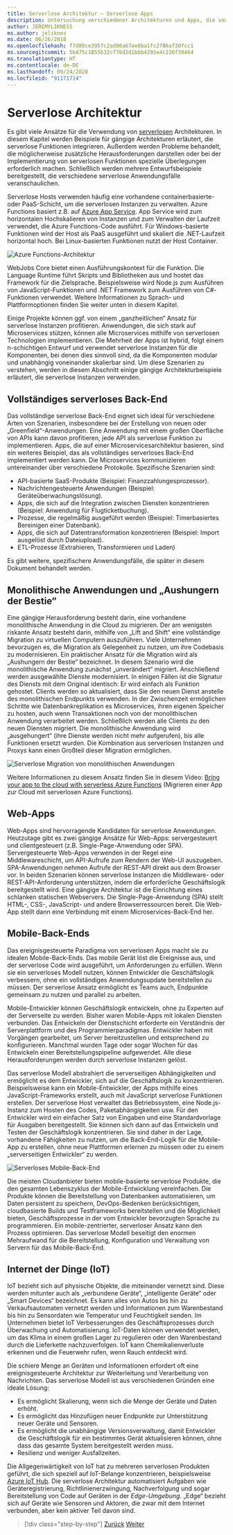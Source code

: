 ```yaml
---
title: Serverlose Architektur – Serverlose Apps
description: Untersuchung verschiedener Architekturen und Apps, die von serverlosen Architekturen unterstützt werden, einschließlich Web-Apps, Mobile und IoT.
author: JEREMYLIKNESS
ms.author: jeliknes
ms.date: 06/26/2018
ms.openlocfilehash: f7d80ce3957c2ad90a67ae6ba1fc2786af30fcc1
ms.sourcegitcommit: 5b475c1855b32cf78d2d1bbb4295e4c236f39464
ms.translationtype: HT
ms.contentlocale: de-DE
ms.lasthandoff: 09/24/2020
ms.locfileid: "91171714"
---
```

# <a name="serverless-architecture"></a>Serverlose Architektur

Es gibt viele Ansätze für die Verwendung von [serverlosen](https://azure.com/serverless) Architekturen. In diesem Kapitel werden Beispiele für gängige Architekturen erläutert, die serverlose Funktionen integrieren. Außerdem werden Probleme behandelt, die möglicherweise zusätzliche Herausforderungen darstellen oder bei der Implementierung von serverlosen Funktionen spezielle Überlegungen erforderlich machen. Schließlich werden mehrere Entwurfsbeispiele bereitgestellt, die verschiedene serverlose Anwendungsfälle veranschaulichen.

Serverlose Hosts verwenden häufig eine vorhandene containerbasierte- oder PaaS-Schicht, um die serverlosen Instanzen zu verwalten. Azure Functions basiert z.B. auf [Azure App Service](/azure/app-service/). App Service wird zum horizontalen Hochskalieren von Instanzen und zum Verwalten der Laufzeit verwendet, die Azure Functions-Code ausführt. Für Windows-basierte Funktionen wird der Host als PaaS ausgeführt und skaliert die .NET-Laufzeit horizontal hoch. Bei Linux-basierten Funktionen nutzt der Host Container.

![Azure Functions-Architektur](./media/azure-functions-architecture.png)

WebJobs Core bietet einen Ausführungskontext für die Funktion. Die Language Runtime führt Skripts und Bibliotheken aus und hostet das Framework für die Zielsprache. Beispielsweise wird Node.js zum Ausführen von JavaScript-Funktionen und .NET Framework zum Ausführen von C#-Funktionen verwendet. Weitere Informationen zu Sprach- und Plattformoptionen finden Sie weiter unten in diesem Kapitel.

Einige Projekte können ggf. von einem „ganzheitlichen“ Ansatz für serverlose Instanzen profitieren. Anwendungen, die sich stark auf Microservices stützen, können alle Microservices mithilfe von serverlosen Technologien implementieren. Die Mehrheit der Apps ist hybrid, folgt einem n-schichtigen Entwurf und verwendet serverlose Instanzen für die Komponenten, bei denen dies sinnvoll sind, da die Komponenten modular und unabhängig voneinander skalierbar sind. Um diese Szenarien zu verstehen, werden in diesem Abschnitt einige gängige Architekturbeispiele erläutert, die serverlose Instanzen verwenden.

## <a name="full-serverless-back-end"></a>Vollständiges serverloses Back-End

Das vollständige serverlose Back-End eignet sich ideal für verschiedene Arten von Szenarien, insbesondere bei der Erstellung von neuen oder „Greenfield“-Anwendungen. Eine Anwendung mit einem großen Oberfläche von APIs kann davon profitieren, jede API als serverlose Funktion zu implementieren. Apps, die auf einer Microservicesarchitektur basieren, sind ein weiteres Beispiel, das als vollständiges serverloses Back-End implementiert werden kann. Die Microservices kommunizieren untereinander über verschiedene Protokolle. Spezifische Szenarien sind:

- API-basierte SaaS-Produkte (Beispiel: Finanzzahlungesprozessor).
- Nachrichtengesteuerte Anwendungen (Beispiel: Geräteüberwachungslösung).
- Apps, die sich auf die Integration zwischen Diensten konzentrieren (Beispiel: Anwendung für Flugticketbuchung).
- Prozesse, die regelmäßig ausgeführt werden (Beispiel: Timerbasiertes Bereinigen einer Datenbank).
- Apps, die sich auf Datentransformation konzentrieren (Beispiel: Import ausgelöst durch Dateiupload).
- ETL-Prozesse (Extrahieren, Transformieren und Laden)

Es gibt weitere, spezifischere Anwendungsfälle, die später in diesem Dokument behandelt werden.

## <a name="monoliths-and-starving-the-beast"></a>Monolithische Anwendungen und „Aushungern der Bestie“

Eine gängige Herausforderung besteht darin, eine vorhandene monolithische Anwendung in die Cloud zu migrieren. Der am wenigsten riskante Ansatz besteht darin, mithilfe von „Lift and Shift“ eine vollständige Migration zu virtuellen Computern auszuführen. Viele Unternehmen bevorzugen es, die Migration als Gelegenheit zu nutzen, um ihre Codebasis zu modernisieren. Ein praktischer Ansatz für die Migration wird als „Aushungern der Bestie“ bezeichnet. In diesem Szenario wird die monolithische Anwendung zunächst „unverändert“ migriert. Anschließend werden ausgewählte Dienste modernisiert. In einigen Fällen ist die Signatur des Diensts mit dem Original identisch: Er wird einfach als Funktion gehostet. Clients werden so aktualisiert, dass Sie den neuen Dienst anstelle des monolithischen Endpunkts verwenden. In der Zwischenzeit ermöglichen Schritte wie Datenbankreplikation es Microservices, ihren eigenen Speicher zu hosten, auch wenn Transaktionen noch von der monolithischen Anwendung verarbeitet werden. Schließlich werden alle Clients zu den neuen Diensten migriert. Die monolithische Anwendung wird „ausgehungert“ (ihre Dienste werden nicht mehr aufgerufen), bis alle Funktionen ersetzt wurden. Die Kombination aus serverlosen Instanzen und Proxys kann einen Großteil dieser Migration ermöglichen.

![Serverlose Migration von monolithischen Anwendungen](./media/serverless-monolith-migration.png)

Weitere Informationen zu diesem Ansatz finden Sie in diesem Video: [Bring your app to the cloud with serverless Azure Functions](https://channel9.msdn.com/Events/Connect/2017/E102) (Migrieren einer App zur Cloud mit serverlosen Azure Functions).

## <a name="web-apps"></a>Web-Apps

Web-Apps sind hervorragende Kandidaten für serverlose Anwendungen. Heutzutage gibt es zwei gängige Ansätze für Web-Apps: servergesteuert und clientgesteuert (z.B. Single-Page-Anwendung oder SPA). Servergesteuerte Web-Apps verwenden in der Regel eine Middlewareschicht, um API-Aufrufe zum Rendern der Web-UI auszugeben. SPA-Anwendungen nehmen Aufrufe der REST-API direkt aus dem Browser vor. In beiden Szenarien können serverlose Instanzen die Middleware- oder REST-API-Anforderung unterstützen, indem die erforderliche Geschäftslogik bereitgestellt wird. Eine gängige Architektur ist die Einrichtung eines schlanken statischen Webservers. Die Single-Page-Anwendung (SPA) stellt HTML-, CSS-, JavaScript- und andere Browserressourcen bereit. Die Web-App stellt dann eine Verbindung mit einem Microservices-Back-End her.

## <a name="mobile-back-ends"></a>Mobile-Back-Ends

Das ereignisgesteuerte Paradigma von serverlosen Apps macht sie zu idealen Mobile-Back-Ends. Das mobile Gerät löst die Ereignisse aus, und der serverlose Code wird ausgeführt, um Anforderungen zu erfüllen. Wenn sie ein serverloses Modell nutzen, können Entwickler die Geschäftslogik verbessern, ohne ein vollständiges Anwendungsupdate bereitstellen zu müssen. Der serverlose Ansatz ermöglicht es Teams auch, Endpunkte gemeinsam zu nutzen und parallel zu arbeiten.

Mobile-Entwickler können Geschäftslogik entwickeln, ohne zu Experten auf der Serverseite zu werden. Bisher waren Mobile-Apps mit lokalen Diensten verbunden. Das Entwickeln der Dienstschicht erforderte ein Verständnis der Serverplattform und des Programmierparadigmas. Entwickler haben mit Vorgängen gearbeitet, um Server bereitzustellen und entsprechend zu konfigurieren. Manchmal wurden Tage oder sogar Wochen für das Entwickeln einer Bereitstellungspipeline aufgewendet. Alle diese Herausforderungen werden durch serverlose Instanzen gelöst.

Das serverlose Modell abstrahiert die serverseitigen Abhängigkeiten und ermöglicht es dem Entwickler, sich auf die Geschäftslogik zu konzentrieren. Beispielsweise kann ein Mobile-Entwickler, der Apps mithilfe eines JavaScript-Frameworks erstellt, auch mit JavaScript serverlose Funktionen erstellen. Der serverlose Host verwaltet das Betriebssystem, eine Node.js-Instanz zum Hosten des Codes, Paketabhängigkeiten usw. Für den Entwickler wird ein einfacher Satz von Eingaben und eine Standardvorlage für Ausgaben bereitgestellt. Sie können sich dann auf das Entwickeln und Testen der Geschäftslogik konzentrieren. Sie sind daher in der Lage, vorhandene Fähigkeiten zu nutzen, um die Back-End-Logik für die Mobile-App zu erstellen, ohne neue Plattformen erlernen zu müssen oder zu einem „serverseitigen Entwickler“ zu werden.

![Serverloses Mobile-Back-End](./media/serverless-mobile-backend.png)

Die meisten Cloudanbieter bieten mobile-basierte serverlose Produkte, die den gesamten Lebenszyklus der Mobile-Entwicklung vereinfachen. Die Produkte können die Bereitstellung von Datenbanken automatisieren, um Daten persistent zu speichern, DevOps-Bedenken berücksichtigen, cloudbasierte Builds und Testframeworks bereitstellen und die Möglichkeit bieten, Geschäftsprozesse in der vom Entwickler bevorzugten Sprache zu programmieren. Ein mobile-zentrierter, serverloser Ansatz kann den Prozess optimieren. Das serverlose Modell beseitigt den enormen Mehraufwand für die Bereitstellung, Konfiguration und Verwaltung von Servern für das Mobile-Back-End.

## <a name="internet-of-things-iot"></a>Internet der Dinge (IoT)

IoT bezieht sich auf physische Objekte, die miteinander vernetzt sind. Diese werden mitunter auch als „verbundene Geräte“, „intelligente Geräte“ oder „Smart Devices“ bezeichnet. Es kann alles von Autos bis hin zu Verkaufsautomaten vernetzt werden und Informationen zum Warenbestand bis hin zu Sensordaten wie Temperatur und Feuchtigkeit senden. Im Unternehmen bietet IoT Verbesserungen des Geschäftsprozesses durch Überwachung und Automatisierung. IoT-Daten können verwendet werden, um das Klima in einem großen Lager zu regulieren oder den Warenbestand durch die Lieferkette nachzuverfolgen. IoT kann Chemikalienverluste erkennen und die Feuerwehr rufen, wenn Rauch entdeckt wird.

Die schiere Menge an Geräten und Informationen erfordert oft eine ereignisgesteuerte Architektur zur Weiterleitung und Verarbeitung von Nachrichten. Das serverlose Modell ist aus verschiedenen Gründen eine ideale Lösung:

- Es ermöglicht Skalierung, wenn sich die Menge der Geräte und Daten erhöht.
- Es ermöglicht das Hinzufügen neuer Endpunkte zur Unterstützung neuer Geräte und Sensoren.
- Es ermöglicht die unabhängige Versionsverwaltung, damit Entwickler die Geschäftslogik für ein bestimmtes Gerät aktualisieren können, ohne dass das gesamte System bereitgestellt werden muss.
- Resilienz und weniger Ausfallzeiten.

Die Allgegenwärtigkeit von IoT hat zu mehreren serverlosen Produkten geführt, die sich speziell auf IoT-Belange konzentrieren, beispielsweise [Azure IoT Hub](/azure/iot-hub). Die serverlose Architektur automatisiert Aufgaben wie Geräteregistrierung, Richtlinienerzwingung, Nachverfolgung und sogar Bereitstellung von Code auf Geräten in der *Edge-Umgebung*. „Edge“ bezieht sich auf Geräte wie Sensoren und Aktoren, die zwar mit dem Internet verbunden, aber kein aktiver Teil davon sind.

>[!div class="step-by-step"]
>[Zurück](architecture-approaches.md)
>[Weiter](serverless-architecture-considerations.md)

